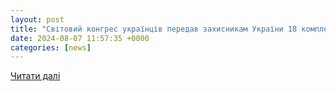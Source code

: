 ```yaml
---
layout: post
title: "Світовий конгрес українців передав захисникам України 18 комплексів БПЛА"
date: 2024-08-07 11:57:35 +0000
categories: [news]
---
```


[Читати далі](https://www.ukrinform.ua/rubric-diaspora/3892832-svitovij-kongres-ukrainciv-peredav-zahisnikam-ukraini-18-kompleksiv-bpla.html)
